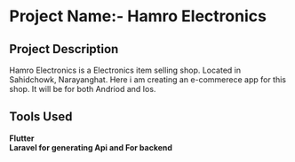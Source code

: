 # Project Name:- Hamro Electronics

## Project Description
Hamro Electronics is a Electronics item selling shop. Located in Sahidchowk, Narayanghat. Here i am creating an e-commerece app for this shop. It will be for both Andriod and Ios. 

## Tools Used 
<b>Flutter</b> <br>
<b>Laravel for generating Api and For backend</b>


